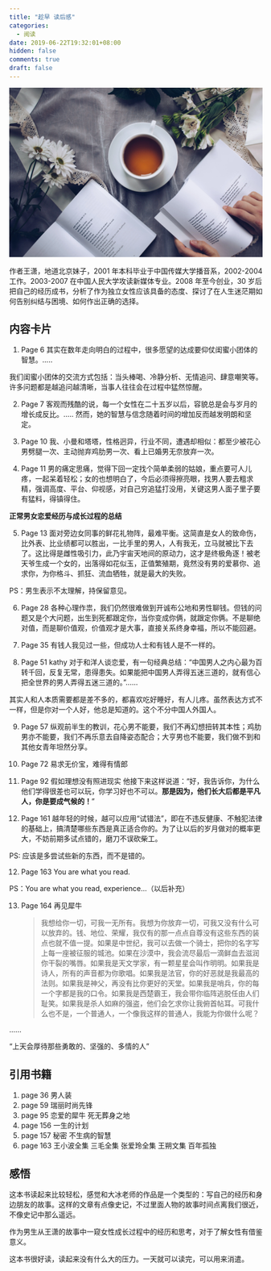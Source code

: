 ```yaml
---
title: "趁早 读后感"
categories:
  - 阅读
date: 2019-06-22T19:32:01+08:00
hidden: false
comments: true
draft: false
---
```


![](https://raw.githubusercontent.com/alwqx/osshub/master/oss/banner/reading-01.jpg)

作者王潇，地道北京妹子，2001 年本科毕业于中国传媒大学播音系，2002-2004 工作。2003-2007 在中国人民大学攻读新媒体专业。2008 年至今创业，30 岁后把自己的经历成书，分析了作为独立女性应该具备的态度、探讨了在人生迷茫期如何告别纠结与困境、如何作出正确的选择。

<!--more-->

## 内容卡片

1. Page 6
   其实在数年走向明白的过程中，很多愿望的达成要仰仗闺蜜小团体的智慧。.....

我们闺蜜小团体的交流方式包括：当头棒喝、冷静分析、无情追问、肆意嘲笑等。许多问题都是越追问越清晰，当事人往往会在过程中猛然惊醒。

2. Page 7
   客观而残酷的说，每一个女性在二十五岁以后，容貌总是会与岁月的增长成反比。..... 然而，她的智慧与信念随着时间的增加反而越发明朗和坚定。

3. Page 10
   我、小曼和塔塔，性格迥异，行业不同，遭遇却相似：都至少被花心男劈腿一次、主动抛弃鸡肋男一次、看上已婚男无奈放弃一次。

4. Page 11
   男的痛定思痛，觉得下回一定找个简单柔弱的姑娘，重点要可人儿疼，一起呆着轻松；女的也想明白了，今后必须得擦亮眼，找男人要去粗求精，强调高度、平台、仰视感，对自己穷追猛打没用，关键这男人面子里子要有猛料，得镇得住。

**正常男女恋爱经历与成长过程的总结**

5. Page 13
   面对旁边女同事的鲜花礼物阵，最难平衡。这简直是女人的致命伤，比外表、比业绩都可以胜出，一比手里的男人，人有我无，立马就被比下去了。这比得是雌性吸引力，此乃宇宙天地间的原动力，这才是终极角逐！被老天爷生成一个女的，出落得如花似玉，正值繁殖期，竟然没有男的爱慕你、追求你，为你格斗、抓狂、流血牺牲，就是最大的失败。

PS：男生表示不太理解，持保留意见。

6. Page 28
   各种心理作祟，我们仍然很难做到开诚布公地和男性聊钱。但钱的问题又是个大问题，出生到死都跟定你，当你变成你俩，就跟定你俩。不是聊绝对值，而是聊价值观，价值观才是大事，直接关系终身幸福，所以不能回避。

7. Page 35
   有钱人我见过一些，但成功人士和有钱人是不一样的。

8. Page 51
   kathy 对于和洋人谈恋爱，有一句经典总结：“中国男人之内心最为百转千回，反复无常，患得患失。如果能把中国男人弄得五迷三道的，就有信心把全世界的男人弄得五迷三道的。”......

其实人和人本质需要都是差不多的，都喜欢吃好睡好，有人儿疼。虽然表达方式不一样，但是你对一个人好，他总是知道的。这个不分中国人外国人。

9. Page 57
   纵观前半生的教训，花心男不能要，我们不再幻想扭转其本性；鸡肋男亦不能要，我们不再乐意去自降姿态配合；大亨男也不能要，我们做不到和其他女青年坦然分享。

10. Page 72
    易求无价宝，难得有情郎

11. Page 92 假如理想没有照进现实
    他接下来这样说道：“好，我告诉你，为什么他们学得很差也可以玩，你学习好也不可以。**那是因为，他们长大后都是平凡人，你是要成气候的！**”

12. Page 161
    越年轻的时候，越可以应用“试错法”，即在不违反健康、不触犯法律的基础上，搞清楚哪些东西是真正适合你的。为了让以后的岁月做对的概率更大，不妨前期多试点错的，磨刀不误砍柴工。

PS: 应该是多尝试些新的东西，而不是错的。

12. Page 163
    You are what you read.

PS：You are what you read, experience...（以后补充）

13. Page 164 再见犀牛
    > 我想给你一切，可我一无所有。我想为你放弃一切，可我又没有什么可以放弃的。钱、地位、荣耀，我仅有的那一点点自尊没有这些东西的装点也就不值一提。如果是中世纪，我可以去做一个骑士，把你的名字写上每一座被征服的城池。如果在沙漠中，我会流尽最后一滴鲜血去滋润你干裂的嘴唇。如果我是天文学家，有一颗星星会叫作明明。如果我是诗人，所有的声音都为你歌唱。如果我是法官，你的好恶就是我最高的法则。如果我是神父，再没有比你更好的天堂。如果我是哨兵，你的每一个字都是我的口令。如果我是西楚霸王，我会带你临阵逃脱任由人们耻笑。如果我是杀人如麻的强盗，他们会乞求你让我俯首帖耳。可我什么也不是，一个普通人，一个像我这样的普通人，我能为你做什么呢？

......

“上天会厚待那些勇敢的、坚强的、多情的人”

## 引用书籍

1. page 36 男人装
2. page 59 瑞丽时尚先锋
3. page 95 恋爱的犀牛 死无葬身之地
4. page 156 一生的计划
5. page 157 秘密 不生病的智慧
6. page 163 王小波全集 三毛全集 张爱玲全集 王朔文集 百年孤独

## 感悟

这本书读起来比较轻松，感觉和大冰老师的作品是一个类型的：写自己的经历和身边朋友的故事。这样的文章有点像史记，不过里面人物的故事时间点离我们很近，不像史记中那么遥远。

作为男生从王潇的故事中一窥女性成长过程中的经历和思考，对于了解女性有借鉴意义。

这本书很好读，读起来没有什么大的压力。一天就可以读完，可以用来消遣。
